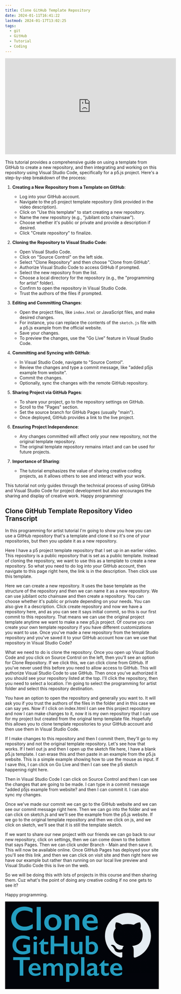 ```yaml
---
title: Clone GitHub Template Repository
date: 2024-01-11T16:41:22
lastmod: 2024-01-17T13:02:25
tags:
  - git
  - GitHub
  - Tutorial
  - Coding
---
```


<div class="iframe-16-9-container">
<iframe class="youTubeIframe" width="560" height="315" src="https://www.youtube.com/embed/3ZLoapBD01w?si=zmux-lyKrPSk6lHj?rel=0" title="YouTube video player" frameborder="0" allow="accelerometer; autoplay; clipboard-write; encrypted-media; gyroscope; picture-in-picture; web-share" allowfullscreen></iframe>
</div>

This tutorial provides a comprehensive guide on using a template from GitHub to create a new repository, and then integrating and working on this repository using Visual Studio Code, specifically for a p5.js project. Here's a step-by-step breakdown of the process:

1. **Creating a New Repository from a Template on GitHub**:

   - Log into your GitHub account.
   - Navigate to the p5 project template repository (link provided in the video description).
   - Click on "Use this template" to start creating a new repository.
   - Name the new repository (e.g., "jubilant octo chainsaw").
   - Choose whether it's public or private and provide a description if desired.
   - Click "Create repository" to finalize.

2. **Cloning the Repository to Visual Studio Code**:

   - Open Visual Studio Code.
   - Click on "Source Control" on the left side.
   - Select "Clone Repository" and then choose "Clone from GitHub".
   - Authorize Visual Studio Code to access GitHub if prompted.
   - Select the new repository from the list.
   - Choose a local directory for the repository (e.g., the "programming for artist" folder).
   - Confirm to open the repository in Visual Studio Code.
   - Trust the authors of the files if prompted.

3. **Editing and Committing Changes**:

   - Open the project files, like `index.html` or JavaScript files, and make desired changes.
   - For instance, you can replace the contents of the `sketch.js` file with a p5.js example from the official website.
   - Save your changes.
   - To preview the changes, use the "Go Live" feature in Visual Studio Code.

4. **Committing and Syncing with GitHub**:

   - In Visual Studio Code, navigate to "Source Control".
   - Review the changes and type a commit message, like "added p5js example from website".
   - Commit the changes.
   - Optionally, sync the changes with the remote GitHub repository.

5. **Sharing Project via GitHub Pages**:

   - To share your project, go to the repository settings on GitHub.
   - Scroll to the "Pages" section.
   - Set the source branch for GitHub Pages (usually "main").
   - Once deployed, GitHub provides a link to the live project.

6. **Ensuring Project Independence**:

   - Any changes committed will affect only your new repository, not the original template repository.
   - The original template repository remains intact and can be used for future projects.

7. **Importance of Sharing**:
   - The tutorial emphasizes the value of sharing creative coding projects, as it allows others to see and interact with your work.

This tutorial not only guides through the technical process of using GitHub and Visual Studio Code for project development but also encourages the sharing and display of creative work. Happy programming!

## Clone GitHub Template Repository Video Transcript

In this programming for artist tutorial I'm going to show you how you can use a GitHub repository that's a template and clone it so it's one of your repositories, but then you update it as a new repository.

Here I have a p5 project template repository that I set up in an earlier video. This repository is a public repository that is set as a public template. Instead of cloning the repository, we want to use this as a template to create a new repository. So what you need to do log into your GitHub account, then navigate to this page right here, the link is in the description. Then click use this template.

Here we can create a new repository. It uses the base template as the structure of the repository and then we can name it as a new repository. We can use jubilant octo chainsaw and then create a repository. You can choose whether it's public or private depending on your needs. You can also give it a description. Click create repository and now we have a repository here, and as you can see it says initial commit, so this is our first commit to this repository. That means we can use the original project template anytime we want to make a new p5.js project. Of course you can create your own template repository if you have different customizations you want to use. Once you've made a new repository from the template repository and you've saved it to your GitHub account how can we use that repository in Visual Studio Code?

What we need to do is clone the repository. Once you open up Visual Studio Code and you click on Source Control on the left, then you'll see an option for Clone Repository. If we click this, we can click clone from GitHub. If you've never used this before you need to allow access to GitHub. This will authorize Visual Studio Code to use GitHub. Then once you've authorized it you should see your repository listed at the top. I'll click the repository, then you need to select a location. I'm going to select the programming for artist folder and select this repository destination.

You have an option to open the repository and generally you want to. It will ask you if you trust the authors of the files in the folder and in this case we can say yes. Now if I click on index.html I can see this project repository and now I can make changes to it, now it is my own repository that I can use for my project but created from the original temp template file. Hopefully this allows you to clone template repositories to your GitHub account and then use them in Visual Studio Code.

If I make changes to this repository and then I commit them, they'll go to my repository and not the original template repository. Let's see how that works. If I twirl out js and then I open up the sketch file here, I have a blank p5.js template. I can erase this and then paste in an example from the p5.js website. This is a simple example showing how to use the mouse as input. If I save this, I can click on Go Live and then I can see the p5 sketch happening right here.

Then in Visual Studio Code I can click on Source Control and then I can see the changes that are going to be made. I can type in a commit message "added p5js example from website? and then I can commit it. I can also sync my changes.

Once we've made our commit we can go to the GitHub website and we can see our commit message right here. Then we can go into the folder and we can click on sketch.js and we'll see the example from the p5.js website. If we go to the original template repository and then we click on js, and we click on sketch, we'll see that it is still the template sketch.

If we want to share our new project with our friends we can go back to our new repository, click on settings, then we can come down to the bottom that says Pages. Then we can click under Branch - Main and then save it. This will now be available online. Once GitHub Pages has deployed your site you'll see this link ,and then we can click on visit site and then right here we have our example but rather than running on our local live preview and Visual Studio Code this is live on the web.

So we will be doing this with lots of projects in this course and then sharing them. Cuz what's the point of doing any creative coding if no one gets to see it?

Happy programming.

[![Clone GitHub Template Repository](./attachments/clone-github-template-thumb.png)](./attachments/clone-github-template-thumb.png)
